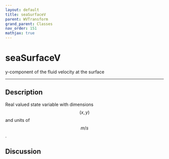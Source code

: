 ```yaml
---
layout: default
title: seaSurfaceV
parent: WVTransform
grand_parent: Classes
nav_order: 151
mathjax: true
---
```


#  seaSurfaceV

y-component of the fluid velocity at the surface


---

## Description
Real valued state variable with dimensions $$(x,y)$$ and units of $$m/s$$.

## Discussion

